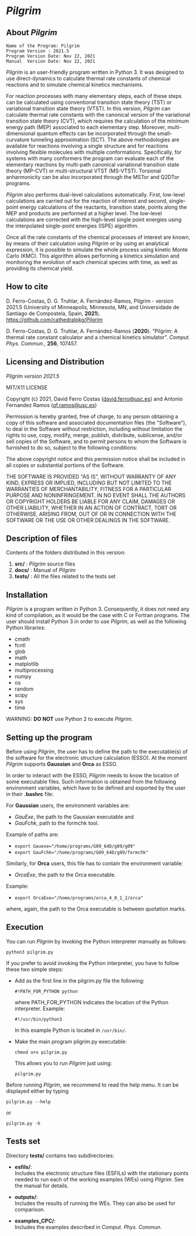 # _Pilgrim_

## About _Pilgrim_

    Name of the Program: Pilgrim
    Program Version : 2021.5
    Program Version Date: Nov 22, 2021
    Manual  Version Date: Nov 22, 2021

_Pilgrim_ is an user-friendly program written in Python 3.
It was designed to use direct-dynamics to calculate thermal rate constants of 
chemical reactions and to simulate chemical kinetics mechanisms.

For reaction processes with many elementary steps, each of these steps can be 
calculated using conventional transition state theory (TST) or variational transition 
state theory (VTST). In this version, _Pilgrim_ can calculate thermal rate constants 
with the canonical version of the variational transition state theory (CVT), 
which requires the calculation of the minimum energy path (MEP) associated to each elementary step.
Moreover, multi-dimensional quantum effects can be incorporated through the 
small-curvature tunneling approximation (SCT). 
The above methodologies are available for reactions involving a single 
structure and for reactions involving flexible molecules with multiple conformations. 
Specifically, for systems with many conformers the program can evaluate each of 
the elementary reactions by multi-path canonical variational transition 
state theory (MP-CVT) or multi-structural VTST (MS-VTST). 
Torsional anharmonicity can be also incorporated through the MSTor and Q2DTor programs.

_Pilgrim_ also performs dual-level calculations automatically. 
First, low-level calculations are carried out for the reaction of interest and second, 
single-point energy calculations of the reactants, transition state, points along the MEP 
and products are performed at a higher level. 
The low-level calculations are corrected with the high-level single point energies 
using the interpolated single-point energies (ISPE) algorithm. 

Once all the rate constants of the chemical processes of interest are known, 
by means of their calculation using _Pilgrim_ or by using an analytical expression, 
it is possible to simulate the whole process using kinetic Monte Carlo (KMC). 
This algorithm allows performing a kinetics simulation and monitoring the evolution 
of each chemical species with time, as well as providing its chemical yield. 


## How to cite

D. Ferro-Costas, D. G. Truhlar, A. Fernández-Ramos, Pilgrim - version 2021.5
(University of Minneapolis, Minnesota, MN, and Universidade de Santiago
de Compostela, Spain, **2021**). https://github.com/cathedralpkg/Pilgrim

D. Ferro-Costas, D. G. Truhlar, A. Fernández-Ramos (**2020**). “Pilgrim: A
thermal rate constant calculator and a chemical kinetics simulator”. *Comput.
Phys. Commun.*, **256**, 107457.

## Licensing and Distribution 

_Pilgrim version 2021.5_

MIT/X11 LICENSE

Copyright (c) 2021, David Ferro Costas (david.ferro@usc.es) and Antonio Fernandez Ramos (qf.ramos@usc.es)

Permission is hereby granted, free of charge, to any person obtaining a copy
of this software and associated documentation files (the "Software"),
to deal in the Software without restriction, including without limitation
the rights to use, copy, modify, merge, publish, distribute, sublicense,
and/or sell copies of the Software, and to permit persons to whom the Software
is furnished to do so, subject to the following conditions:

The above copyright notice and this permission notice shall be included
in all copies or substantial portions of the Software.

THE SOFTWARE IS PROVIDED "AS IS", WITHOUT WARRANTY OF ANY KIND, EXPRESS
OR IMPLIED, INCLUDING BUT NOT LIMITED TO THE WARRANTIES OF MERCHANTABILITY,
FITNESS FOR A PARTICULAR PURPOSE AND NONINFRINGEMENT. IN NO EVENT SHALL
THE AUTHORS OR COPYRIGHT HOLDERS BE LIABLE FOR ANY CLAIM, DAMAGES OR
OTHER LIABILITY, WHETHER IN AN ACTION OF CONTRACT, TORT OR OTHERWISE,
ARISING FROM, OUT OF OR IN CONNECTION WITH THE SOFTWARE OR THE USE OR
OTHER DEALINGS IN THE SOFTWARE.


## Description of files

 Contents of the folders distributed in this version:

 1. **src/**       : _Pilgrim_ source files
 2. **docs/**      : Manual of _Pilgrim_
 3. **tests/**     : All the files related to the tests set
        

## Installation

_Pilgrim_ is a program written in Python 3. Consequently, it does not need any kind 
of compilation, as it would be the case with C or Fortran programs.
The user should install Python 3 in order to use _Pilgrim_, 
as well as the following Python libraries:

   - cmath
   - fcntl
   - glob
   - math
   - matplotlib
   - multiprocessing
   - numpy
   - os
   - random
   - scipy
   - sys
   - time

WARNING: __DO NOT__ use Python 2 to execute _Pilgrim_.


## Setting up the program

Before using _Pilgrim_, the user has to define the path to the executable(s) of the 
software for the electronic structure calculation (ESSO).
At the moment _Pilgrim_ supports __Gaussian__ and __Orca__ as ESSO.

In order to interact with the ESSO, _Pilgrim_ needs to know the location of some executable files. 
Such information is obtained from the following environment variables, which have to be 
defined and exported by the user in their __.bashrc__ file:

For __Gaussian__ users, the environment variables are:

  - _GauExe_, the path to the Gaussian executable and
  - _GauFchk_, path to the formchk tool.

Example of paths are:

  - ```export Gauexe="/home/programs/G09_64D/g09/g09"``` 
  - ```export GauFchk="/home/programs/G09_64D/g09/formchk"```  

Similarly, for __Orca__ users, this file has to contain the environment variable:

  - _OrcaExe_, the path to the Orca executable.

Example:

  - ```export OrcaExe="/home/programs/orca_4_0_1_2/orca"```  

where, again, the path to the Orca executable is between quotation marks. 


## Execution

You can run _Pilgrim_ by invoking the Python interpreter manually as follows:

```python3 pilgrim.py```

If you prefer to avoid invoking the Python interpreter, you have to follow these two simple steps:

  - Add as the first line in the pilgrim.py file the following:

    ```#!PATH_FOR_PYTHON python```

    where PATH_FOR_PYTHON indicates the location of the Python interpreter.
    Example:

    ```#!/usr/bin/python3```

    In this example Python is located in `/usr/bin/`.

  - Make the main program pilgrim.py executable:

    ```chmod u+x pilgrim.py```

    This allows you to run _Pilgrim_ just using:

    ```pilgrim.py```

Before running _Pilgrim_, we recommend to read the help menu. It can be displayed either by typing

```pilgrim.py --help```

or

```pilgrim.py -h```

## Tests set

Directory __tests/__ contains two subdirectories:

  - __esfils/__:   
    Includes the electronic structure files (ESFILs) with the 
    stationary points needed to run each of the working examples (WEs) 
    using _Pilgrim_. See the manual for details.
     
  - __outputs/__:   
    Includes the results of running the WEs. They can also be used
    for comparison.

  - __examples_CPC/__:   
    Includes the examples described in _Comput. Phys. Commun._

                                                            

